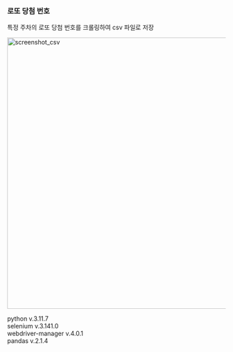 ### 로또 당첨 번호

특정 주차의 로또 당첨 번호를 크롤링하여 csv 파일로 저장

<img width="624" alt="screenshot_csv" src="https://github.com/ysolarh/Scraping_study/assets/70841430/c55cd213-2aac-4ad0-a081-78173a598f6d">

python v.3.11.7  
selenium v.3.141.0    
webdriver-manager v.4.0.1  
pandas v.2.1.4  
